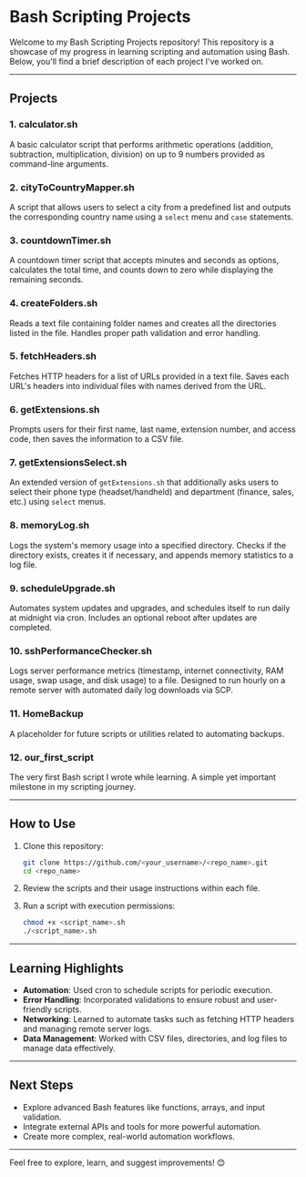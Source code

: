 
# Bash Scripting Projects

Welcome to my Bash Scripting Projects repository! This repository is a showcase of my progress in learning scripting and automation using Bash. Below, you'll find a brief description of each project I've worked on.

---

## **Projects**

### **1. calculator.sh**
A basic calculator script that performs arithmetic operations (addition, subtraction, multiplication, division) on up to 9 numbers provided as command-line arguments.

### **2. cityToCountryMapper.sh**
A script that allows users to select a city from a predefined list and outputs the corresponding country name using a `select` menu and `case` statements.

### **3. countdownTimer.sh**
A countdown timer script that accepts minutes and seconds as options, calculates the total time, and counts down to zero while displaying the remaining seconds.

### **4. createFolders.sh**
Reads a text file containing folder names and creates all the directories listed in the file. Handles proper path validation and error handling.

### **5. fetchHeaders.sh**
Fetches HTTP headers for a list of URLs provided in a text file. Saves each URL's headers into individual files with names derived from the URL.

### **6. getExtensions.sh**
Prompts users for their first name, last name, extension number, and access code, then saves the information to a CSV file.

### **7. getExtensionsSelect.sh**
An extended version of `getExtensions.sh` that additionally asks users to select their phone type (headset/handheld) and department (finance, sales, etc.) using `select` menus.

### **8. memoryLog.sh**
Logs the system's memory usage into a specified directory. Checks if the directory exists, creates it if necessary, and appends memory statistics to a log file.

### **9. scheduleUpgrade.sh**
Automates system updates and upgrades, and schedules itself to run daily at midnight via cron. Includes an optional reboot after updates are completed.

### **10. sshPerformanceChecker.sh**
Logs server performance metrics (timestamp, internet connectivity, RAM usage, swap usage, and disk usage) to a file. Designed to run hourly on a remote server with automated daily log downloads via SCP.

### **11. HomeBackup**
A placeholder for future scripts or utilities related to automating backups.

### **12. our_first_script**
The very first Bash script I wrote while learning. A simple yet important milestone in my scripting journey.

---

## **How to Use**

1. Clone this repository:
   ```bash
   git clone https://github.com/<your_username>/<repo_name>.git
   cd <repo_name>
   ```

2. Review the scripts and their usage instructions within each file.

3. Run a script with execution permissions:
   ```bash
   chmod +x <script_name>.sh
   ./<script_name>.sh
   ```

---

## **Learning Highlights**
- **Automation**: Used cron to schedule scripts for periodic execution.
- **Error Handling**: Incorporated validations to ensure robust and user-friendly scripts.
- **Networking**: Learned to automate tasks such as fetching HTTP headers and managing remote server logs.
- **Data Management**: Worked with CSV files, directories, and log files to manage data effectively.

---

## **Next Steps**
- Explore advanced Bash features like functions, arrays, and input validation.
- Integrate external APIs and tools for more powerful automation.
- Create more complex, real-world automation workflows.

---

Feel free to explore, learn, and suggest improvements! 😊
